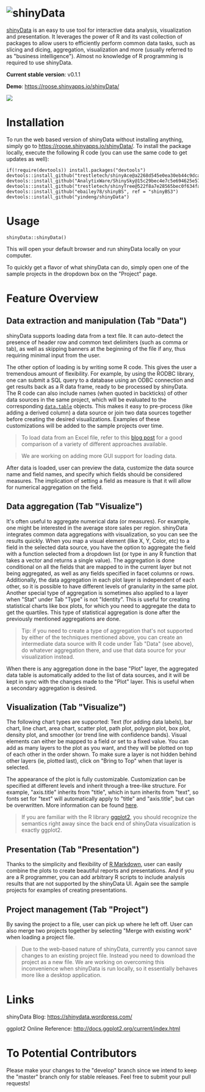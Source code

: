 ![shinyData](http://i.imgur.com/hG7Ltn2.png)
=========

[shinyData](https://github.com/yindeng/shinyData) is an easy to use tool for interactive data analysis, visualization and presentation. It leverages the power of R and its vast collection of packages to allow users to efficiently perform common data tasks, such as slicing and dicing, aggregation, visualization and more (usually referred to as "business intelligence"). Almost no knowledge of R programming is required to use shinyData.

**Current stable version**: v0.1.1

**Demo**: https://roose.shinyapps.io/shinyData/

![](http://i.imgur.com/bkmylo0.png?1)

# Installation
To run the web based version of shinyData without installing anything, simply go to https://roose.shinyapps.io/shinyData/. 
To install the package locally, execute the following R code (you can use the same code to get updates as well): 
```
if(!require(devtools)) install.packages("devtools")
devtools::install_github("trestletech/shinyAce@a2268d545e0ea30eb44c9dca517aec1165b06a51")
devtools::install_github("AnalytixWare/ShinySky@15c29bec4e7c5e694625e571656515a8ace7f376")
devtools::install_github("trestletech/shinyTree@522f8a7e28565bec0f634faf5aa1e75da247de44")
devtools::install_github("ebailey78/shinyBS", ref = "shinyBS3")
devtools::install_github("yindeng/shinyData")
```

# Usage
```
shinyData::shinyData()
```
This will open your default browser and run shinyData locally on your computer.

To quickly get a flavor of what shinyData can do, simply open one of the sample projects in the dropdown box on the "Project" page.

# Feature Overview

## Data extraction and manipulation (Tab "Data")
shinyData supports loading data from a text file. It can auto-detect the presence of header row and common text delimiters (such as comma or tab), as well as skipping banners at the beginning of the file if any, thus requiring minimal input from the user.

The other option of loading is by writing some R code. This gives the user a tremendous amount of flexibility. For example, by using the RODBC library, one can submit a SQL query to a database using an ODBC connection and get results back as a R data frame, ready to be processed by shinyData. The R code can also include names (when quoted in backticks) of other data sources in the same project, which will be evaluated to the corresponding [`data.table`](https://rawgit.com/wiki/Rdatatable/data.table/vignettes/datatable-intro-vignette.html) objects. This makes it easy to pre-process (like adding a derived column) a data source or join two data sources together before creating the desired visualizations. Examples of these customizations will be added to the sample projects over time.

>To load data from an Excel file, refer to this [blog post](http://www.milanor.net/blog/?p=779) for a good comparison of a variety of different approaches available.

>We are working on adding more GUI support for loading data.

After data is loaded, user can preview the data, customize the data source name and field names, and specify which fields should be considered measures. The implication of setting a field as measure is that it will allow for numerical aggregation on the field.

## Data aggregation (Tab "Visualize")
It's often useful to aggregate numerical data (or measures). For example, one might be interested in the average store sales per region. shinyData integrates common data aggregations with visualization, so you can see the results quickly. When you map a visual element (like X, Y, Color, etc) to a field in the selected data source, you have the option to aggregate the field with a function selected from a dropdown list (or type in any R function that takes a vector and returns a single value). The aggregation is done conditional on all the fields that are mapped to in the current layer but not being aggregated, as well as any fields specified in facet columns or rows. Additionally, the data aggregation in each plot layer is independent of each other, so it is possible to have different levels of granularity in the same plot. Another special type of aggregation is sometimes also applied to a layer when "Stat" under Tab "Type" is not "Identity". This is useful for creating statistical charts like box plots, for which you need to aggregate the data to get the quartiles. This type of statistical aggregation is done after the previously mentioned aggregations are done.

>Tip: if you need to create a type of aggregation that's not supported by either of the techniques mentioned above, you can create an intermediate data source with R code under Tab "Data" (see above), do whatever aggregation there, and use that data source for your visualization instead.

When there is any aggregation done in the base "Plot" layer, the aggregated data table is automatically added to the list of data sources, and it will be kept in sync with the changes made to the "Plot" layer. This is useful when a secondary aggregation is desired.

## Visualization (Tab "Visualize")
The following chart types are supported: Text (for adding data labels), bar chart, line chart, area chart, scatter plot, path plot, polygon plot, box plot, density plot, and smoother (or trend line with confidence bands). Visual elements can either be mapped to a field or set to a fixed value. You can add as many layers to the plot as you want, and they will be plotted on top of each other in the order shown. To make sure a layer is not hidden behind other layers (ie, plotted last), click on "Bring to Top" when that layer is selected.

The appearance of the plot is fully customizable. Customization can be specified at different levels and inherit through a tree-like structure. For example, "axis.title" inherits from "title", which in turn inherits from "text", so fonts set for "text" will automatically apply to "title" and "axis.title", but can be overwritten. More information can be found [here](http://docs.ggplot2.org/current/theme.html).

>If you are familiar with the R library [ggplot2](http://docs.ggplot2.org/current/index.html), you should recognize the semantics right away since the back end of shinyData visualization is exactly ggplot2.

## Presentation (Tab "Presentation")
Thanks to the simplicity and flexibility of [R Markdown](http://rmarkdown.rstudio.com/), user can easily combine the plots to create beautiful reports and presentations. And if you are a R programmer, you can add arbitrary R scripts to include analysis results that are not supported by the shinyData UI. Again see the sample projects for examples of creating presentations.

## Project management (Tab "Project")
By saving the project to a file, user can pick up where he left off. User can also merge two projects together by selecting "Merge with existing work" when loading a project file.

>Due to the web-based nature of shinyData, currently you cannot save changes to an existing project file. Instead you need to download the project as a new file. We are working on overcoming this inconvenience when shinyData is run locally, so it essentially behaves more like a desktop application.



# Links
shinyData Blog: https://shinydata.wordpress.com/

ggplot2 Online Reference: http://docs.ggplot2.org/current/index.html

# To Potential Contributors
Please make your changes to the "develop" branch since we intend to keep the "master" branch only for stable releases. Feel free to submit your pull requests!


